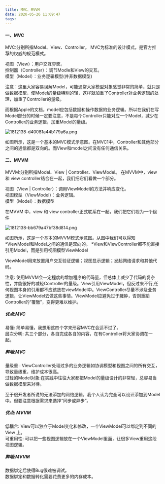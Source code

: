 ```yaml
---
title: MVC、MVVM
date: 2020-05-26 11:09:47
tags:
---
```

#### 一、MVC
MVC:分别所指Model、View、Controller。
MVC为标准的设计模式，是官方推荐的权威的规范模式。
<!--more-->
视图（View）：用户交互界面。  
控制器（Controller）：调节Modle和View的交互。  
模型（Model）：业务逻辑模型(并非数据模型)  

注意：这里大家容易误解Model，可能通常大家模型对象感觉非常的简单，就只是做数据模型，使Model的量级特别的轻，这样就加重了Controller对业务逻辑的处理，加重了Controller的量级。

而根据Apple的文档，model应包括数据和操作数据的业务逻辑。所以在我们在写Model部分的时候一定要注意，不是每个Controller只能对应一个Model，减少在Controller的业务逻辑，加重Model的量级。

![1812138-d40081a44b179a6a.png](http://note.youdao.com/yws/res/5163/WEBRESOURCE0e52753ee20f04ffcf0e06dc131a077c)

如图所示，这是一个基本的MVC模式示意图。在MVC1中，Controller和其他部分之间的通信都是双向的。而View和model之间没有任何通信关系。
#### 二、MVVM
MVVM:分别所指Model、View | Controller、ViewModel。
在MVVM中，view 和 view controller结合在一起，我们把它们看做一个部分。

视图（View | Controller）：调用ViewModel的方法并响应变化。  
视图模型（ViewModel）：业务逻辑。  
模型（Model）：数据模型  

在MVVM 中，view 和 view controller正式联系在一起，我们把它们视为一个组件

![1812138-bb679a47bf38d814.png](http://note.youdao.com/yws/res/5172/WEBRESOURCE7782b0b46064efee86b331dc379d5310)

如图所示，这是一个基本的MVVM模式示意图。从图中我们可以得知
*ViewModel和Model之间的通信是双向的。
*View和ViewController都不能直接引用Model，而是引用视图模型ViewModel


ViewModel用来放置用户交互验证逻辑；视图显示逻辑；发起网络请求和其他代码。

注意: 使用MVVM会一定程度的增加程序的代码量，但总体上减少了代码的复杂性，并能很好的减轻Controller的量级。View引用ViewModel，但反过来不行,任何视图本身的引用都不应该放在viewModel中。ViewController尽量不涉及业务逻辑，让ViewModel去做这些事情。ViewModel应避免过于臃肿，否则重蹈Controller的“覆辙”，变得更难以维护。

##### 优点:MVC

易懂: 简单易懂，我想用这四个字来形容MVC在合适不过了。  
层次分明: 共三个部分，各自完成各自的内容，在有Controller将大家协调在一起。

##### 弊端:MVC

量级重 : ViewController处理过多的业务逻辑如协调模型和视图之间的所有交互，导致量级重，维护成本很高。  
过轻的Model对象:在实践中往往大家都把Model的量级设计的非常轻，总容易当做数据模型来对待。

至于很开发者所说的无法添加的网络逻辑，我个人认为完全可以设计添加到Model中。但要注意根据需求来选择“同步或异步”。
##### 优点: MVVM

低耦合: View可以独立于Model变化和修改，一个ViewModel可以绑定到不同的View 上。  
可重用性: 可以把一些视图逻辑放在一个ViewModel里面，让很多View重用这段视图逻辑。

##### 弊端:MVVM

数据绑定后使得Bug很难被调试。  
数据绑定和数据转化需要花费更多的内存成本。

